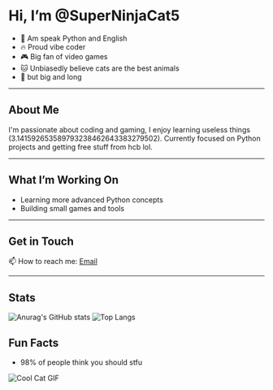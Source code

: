 # Hi, I’m @SuperNinjaCat5

- 🐍 Am speak Python and English  
- 🔥 Proud vibe coder  
- 🎮 Big fan of video games  
- 🐱 Unbiasedly believe cats are the best animals  
- 🎺 but big and long  

---

## About Me

I'm passionate about coding and gaming, I enjoy learning useless things (3.141592653589793238462643383279502). Currently focused on Python projects and getting free stuff from hcb lol.

---

## What I’m Working On

- Learning more advanced Python concepts  
- Building small games and tools  

---

## Get in Touch

📫 How to reach me: [Email](mailto:contact@superninjacat5.us)

---

## Stats

![Anurag's GitHub stats](https://github-readme-stats.vercel.app/api?username=SuperNinjaCat5&show_icons=true&theme=radical)
![Top Langs](https://github-readme-stats.vercel.app/api/top-langs/?username=SuperNinjaCat5&layout=compact)

## Fun Facts

- 98% of people think you should stfu 

![Cool Cat GIF](https://media.giphy.com/media/JIX9t2j0ZTN9S/giphy.gif)
<!---
SuperNinjaCat5/SuperNinjaCat5 is a ✨ special ✨ repository because its `README.md` (this file) appears on your GitHub profile.
You can click the Preview link to take a look at your changes.
--->
